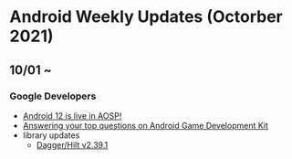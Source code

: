 # Android Weekly Updates (Octorber 2021)

## 10/01 ~

### Google Developers

- [Android 12 is live in AOSP!](https://android-developers.googleblog.com/2021/10/android-12-is-live-in-aosp.html)
- [Answering your top questions on Android Game Development Kit](https://android-developers.googleblog.com/2021/10/answering-your-top-questions-on-android.html)
- library updates
  - [Dagger/Hilt v2.39.1](https://github.com/google/dagger/releases)
